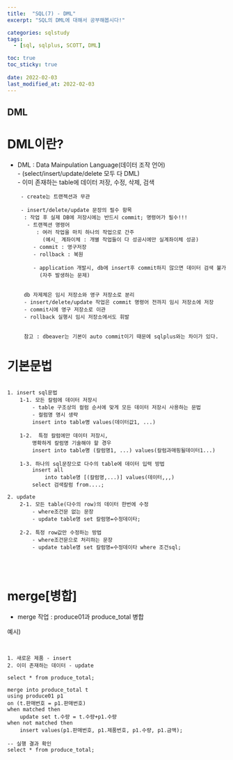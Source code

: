 ```yaml
---
title:  "SQL(7) - DML"
excerpt: "SQL의 DML에 대해서 공부해봅시다!"

categories: sqlstudy
tags:
  - [sql, sqlplus, SCOTT, DML]

toc: true
toc_sticky: true
 
date: 2022-02-03
last_modified_at: 2022-02-03
---
```


## DML

# DML이란?
  
- DML : Data Mainpulation Language(데이터 조작 언어)  
	   - (select/insert/update/delete 모두 다 DML)  
	   - 이미 존재하는 table에 데이터 저장, 수정, 삭제, 검색   
  
	   - create는 트랜젝션과 무관  
  
	   - insert/delete/update 문장의 필수 항목  
	   	: 작업 후 실제 DB에 저장시에는 반드시 commit; 명령어가 필수!!!  
		 - 트랜젝션 명령어  
		 	: 여러 작업을 마치 하나의 작업으로 간주  
			  (예시_ 계좌이체 : 개별 작업들이 다 성공시에만 실계좌이체 성공)  
		   - commit : 영구저장  
		   - rollback : 복원  
  
		   - application 개발시, db에 insert후 commit하지 않으면 데이터 검색 불가  
		     (자주 발생하는 문제)  

  
		db 자제체은 임시 저장소와 영구 저장소로 분리  
		- insert/delete/update 작업은 commit 명령어 전까지 임시 저장소에 저장  
		- commit시에 영구 저장소로 이관  
		- rollback 실행시 임시 저장소에서도 휘발  
  

		참고 : dbeaver는 기본이 auto commit이기 때문에 sqlplus와는 차이가 있다.  


# 기본문법
  
<pre>
<code>
1. insert sql문법  
	1-1. 모든 칼럼에 데이터 저장시  
		- table 구조상의 컬럼 순서에 맞게 모든 데이터 저장시 사용하는 문법  
		- 컬럼명 명시 생략  
		insert into table명 values(데이터값1, ...)  
  
	1-2.  특정 칼럼에만 데이터 저장시,  
		명확하게 칼럼명 기술해야 할 경우   
		insert into table명 (칼럼명1, ...) values(칼럼과매핑될데이터1...)   
  
	1-3. 하나의 sql문장으로 다수의 table에 데이터 입력 방법  
		insert all  
			into table명 [(칼럼명,...)] values(데이터,,,)	  	
		select 검색칼럼 from....;  
  
2. update   
	2-1. 모든 table(다수의 row)의 데이터 한번에 수정  
		- where조건문 없는 문장  
		- update table명 set 칼럼명=수정데이타;  
 
	2-2. 특정 row값만 수정하는 방법  
		- where조건문으로 처리하는 문장  
		- update table명 set 칼럼명=수정데이타 where 조건sql;  

  
</code>
</pre>
# merge[병합]

- merge 작업 : produce01과 produce_total 병합

예시)
<pre>
<code>

1. 새로운 제품 - insert
2. 이미 존재하는 데이터 - update

select * from produce_total;

merge into produce_total t
using produce01 p1
on (t.판매번호 = p1.판매번호)
when matched then
	update set t.수량 = t.수량+p1.수량
when not matched then 
	insert values(p1.판매번호, p1.제품번호, p1.수량, p1.금액);

-- 실행 결과 확인
select * from produce_total;

</code>
</pre>
